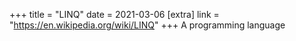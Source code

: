 +++
title = "LINQ"
date = 2021-03-06
[extra]
link = "https://en.wikipedia.org/wiki/LINQ"
+++
A programming language

